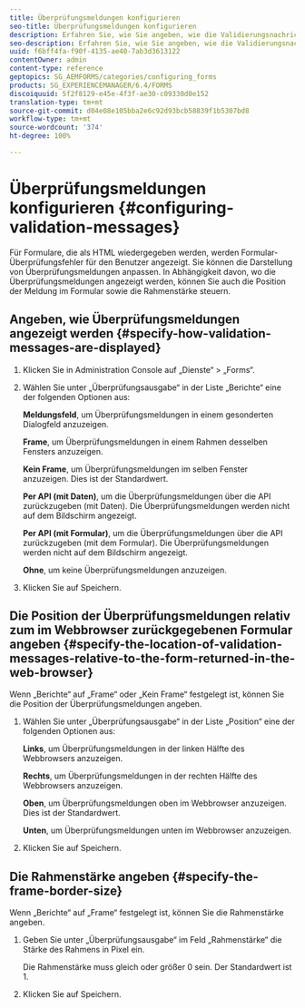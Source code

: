 ```yaml
---
title: Überprüfungsmeldungen konfigurieren
seo-title: Überprüfungsmeldungen konfigurieren
description: Erfahren Sie, wie Sie angeben, wie die Validierungsnachrichten und deren Position relativ zum im Webbrowser zurückgegebenen Formular angezeigt werden.
seo-description: Erfahren Sie, wie Sie angeben, wie die Validierungsnachrichten und deren Position relativ zum im Webbrowser zurückgegebenen Formular angezeigt werden.
uuid: f6bff4fa-f90f-4135-ae40-7ab3d3613122
contentOwner: admin
content-type: reference
geptopics: SG_AEMFORMS/categories/configuring_forms
products: SG_EXPERIENCEMANAGER/6.4/FORMS
discoiquuid: 5f2f8129-e45e-4f3f-ae30-c09330d0e152
translation-type: tm+mt
source-git-commit: d04e08e105bba2e6c92d93bcb58839f1b5307bd8
workflow-type: tm+mt
source-wordcount: '374'
ht-degree: 100%

---
```



# Überprüfungsmeldungen konfigurieren {#configuring-validation-messages}

Für Formulare, die als HTML wiedergegeben werden, werden Formular-Überprüfungsfehler für den Benutzer angezeigt. Sie können die Darstellung von Überprüfungsmeldungen anpassen. In Abhängigkeit davon, wo die Überprüfungsmeldungen angezeigt werden, können Sie auch die Position der Meldung im Formular sowie die Rahmenstärke steuern.

## Angeben, wie Überprüfungsmeldungen angezeigt werden {#specify-how-validation-messages-are-displayed}

1. Klicken Sie in Administration Console auf „Dienste“ > „Forms“.
1. Wählen Sie unter „Überprüfungsausgabe“ in der Liste „Berichte“ eine der folgenden Optionen aus:

   **Meldungsfeld**, um Überprüfungsmeldungen in einem gesonderten Dialogfeld anzuzeigen.

   **Frame**, um Überprüfungsmeldungen in einem Rahmen desselben Fensters anzuzeigen.

   **Kein Frame**, um Überprüfungsmeldungen im selben Fenster anzuzeigen. Dies ist der Standardwert.

   **Per API (mit Daten)**, um die Überprüfungsmeldungen über die API zurückzugeben (mit Daten). Die Überprüfungsmeldungen werden nicht auf dem Bildschirm angezeigt.

   **Per API (mit Formular)**, um die Überprüfungsmeldungen über die API zurückzugeben (mit dem Formular). Die Überprüfungsmeldungen werden nicht auf dem Bildschirm angezeigt.

   **Ohne**, um keine Überprüfungsmeldungen anzuzeigen.

1. Klicken Sie auf Speichern.

## Die Position der Überprüfungsmeldungen relativ zum im Webbrowser zurückgegebenen Formular angeben  {#specify-the-location-of-validation-messages-relative-to-the-form-returned-in-the-web-browser}

Wenn „Berichte“ auf „Frame“ oder „Kein Frame“ festgelegt ist, können Sie die Position der Überprüfungsmeldungen angeben.

1. Wählen Sie unter „Überprüfungsausgabe“ in der Liste „Position“ eine der folgenden Optionen aus:

   **Links**, um Überprüfungsmeldungen in der linken Hälfte des Webbrowsers anzuzeigen.

   **Rechts**, um Überprüfungsmeldungen in der rechten Hälfte des Webbrowsers anzuzeigen.

   **Oben**, um Überprüfungsmeldungen oben im Webbrowser anzuzeigen. Dies ist der Standardwert.

   **Unten**, um Überprüfungsmeldungen unten im Webbrowser anzuzeigen.

1. Klicken Sie auf Speichern.

## Die Rahmenstärke angeben  {#specify-the-frame-border-size}

Wenn „Berichte“ auf „Frame“ festgelegt ist, können Sie die Rahmenstärke angeben.

1. Geben Sie unter „Überprüfungsausgabe“ im Feld „Rahmenstärke“ die Stärke des Rahmens in Pixel ein.

   Die Rahmenstärke muss gleich oder größer 0 sein. Der Standardwert ist 1. 

1. Klicken Sie auf Speichern.

